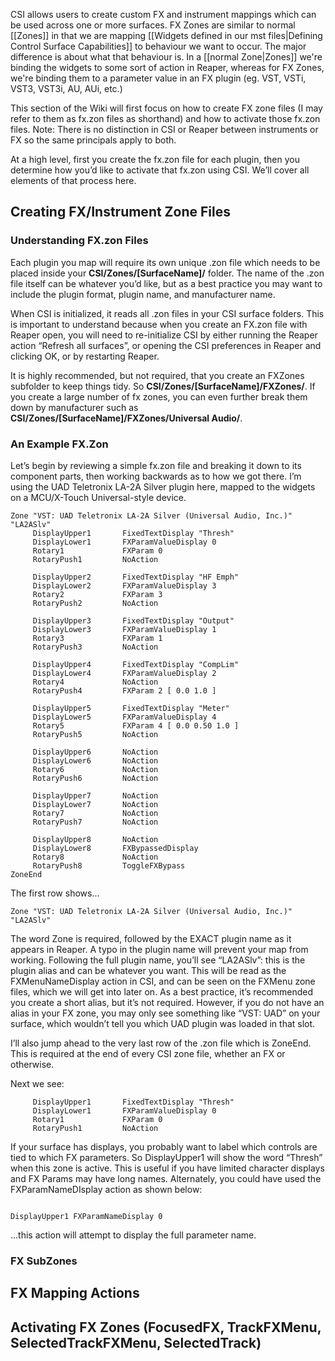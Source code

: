 CSI allows users to create custom FX and instrument mappings which can be used across one or more surfaces. FX Zones are similar to normal [[Zones]] in that we are mapping [[Widgets defined in our mst files|Defining Control Surface Capabilities]] to behaviour we want to occur. The major difference is about what that behaviour is. In a [[normal Zone|Zones]] we're binding the widgets to some sort of action in Reaper, whereas for FX Zones, we're binding them to a parameter value in an FX plugin (eg.  VST, VSTi, VST3, VST3i, AU, AUi, etc.)

This section of the Wiki will first focus on how to create FX zone files (I may refer to them as fx.zon files as shorthand) and how to activate those fx.zon files. Note: There is no distinction in CSI or Reaper between instruments or FX so the same principals apply to both.

At a high level, first you create the fx.zon file for each plugin, then you determine how you’d like to activate that fx.zon using CSI. We’ll cover all elements of that process here.

## Creating FX/Instrument Zone Files

### Understanding FX.zon Files
Each plugin you map will require its own unique .zon file which needs to be placed inside your **CSI/Zones/[SurfaceName]/** folder. The name of the .zon file itself can be whatever you’d like, but as a best practice you may want to include the plugin format, plugin name, and manufacturer name. 

When CSI is initialized, it reads all .zon files in your CSI surface folders. This is important to understand because when you create an FX.zon file with Reaper open, you will need to re-initialize CSI by either running the Reaper action “Refresh all surfaces”, or opening the CSI preferences in Reaper and clicking OK, or by restarting Reaper.  

It is highly recommended, but not required, that you create an FXZones subfolder to keep things tidy. So **CSI/Zones/[SurfaceName]/FXZones/**. If you create a large number of fx zones, you can even further break them down by manufacturer such as **CSI/Zones/[SurfaceName]/FXZones/Universal Audio/**. 


### An Example FX.Zon
Let’s begin by reviewing a simple fx.zon file and breaking it down to its component parts, then working backwards as to how we got there. I’m using the UAD Teletronix LA-2A Silver plugin here, mapped to the widgets on a MCU/X-Touch Universal-style device.

```
Zone "VST: UAD Teletronix LA-2A Silver (Universal Audio, Inc.)" "LA2ASlv"
     DisplayUpper1       FixedTextDisplay "Thresh"
     DisplayLower1       FXParamValueDisplay 0
     Rotary1             FXParam 0 
     RotaryPush1         NoAction

     DisplayUpper2       FixedTextDisplay "HF Emph"
     DisplayLower2       FXParamValueDisplay 3
     Rotary2             FXParam 3
     RotaryPush2         NoAction  

     DisplayUpper3       FixedTextDisplay "Output" 
     DisplayLower3       FXParamValueDisplay 1
     Rotary3             FXParam 1
     RotaryPush3         NoAction  

     DisplayUpper4       FixedTextDisplay "CompLim" 
     DisplayLower4       FXParamValueDisplay 2
     Rotary4             NoAction
     RotaryPush4         FXParam 2 [ 0.0 1.0 ]

     DisplayUpper5       FixedTextDisplay "Meter" 
     DisplayLower5       FXParamValueDisplay 4
     Rotary5             FXParam 4 [ 0.0 0.50 1.0 ]
     RotaryPush5         NoAction

     DisplayUpper6       NoAction
     DisplayLower6       NoAction
     Rotary6             NoAction
     RotaryPush6         NoAction

     DisplayUpper7       NoAction 
     DisplayLower7       NoAction 
     Rotary7             NoAction 
     RotaryPush7         NoAction

     DisplayUpper8       NoAction
     DisplayLower8       FXBypassedDisplay
     Rotary8             NoAction
     RotaryPush8         ToggleFXBypass
ZoneEnd

```

The first row shows…

```
Zone "VST: UAD Teletronix LA-2A Silver (Universal Audio, Inc.)" "LA2ASlv"
```

The word Zone is required, followed by the EXACT plugin name as it appears in Reaper. A typo in the plugin name will prevent your map from working. Following the full plugin name, you’ll see “LA2ASlv”: this is the plugin alias and can be whatever you want. This will be read as the FXMenuNameDisplay action in CSI, and can be seen on the FXMenu zone files, which we will get into later on. As a best practice, it’s recommended you create a short alias, but it’s not required. However, if you do not have an alias in your FX zone, you may only see something like “VST: UAD” on your surface, which wouldn’t tell you which UAD plugin was loaded in that slot.

I’ll also jump ahead to the very last row of the .zon file which is ZoneEnd. This is required at the end of every CSI zone file, whether an FX or otherwise.


Next we see:
```
     DisplayUpper1       FixedTextDisplay "Thresh"
     DisplayLower1       FXParamValueDisplay 0
     Rotary1             FXParam 0 
     RotaryPush1         NoAction

```

If your surface has displays, you probably want to label which controls are tied to which FX parameters. So DisplayUpper1 will show the word “Thresh” when this zone is active. This is useful if you have limited character displays and FX Params may have long names. Alternately, you could have used the FXParamNameDIsplay action as shown below:

```

DisplayUpper1 FXParamNameDisplay 0

```

…this action will attempt to display the full parameter name.

### FX SubZones

## FX Mapping Actions

## Activating FX Zones (FocusedFX, TrackFXMenu, SelectedTrackFXMenu, SelectedTrack)